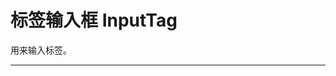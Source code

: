 # 标签输入框 InputTag

用来输入标签。

---

<script setup>
import InputBasicUse from "./component/input-basic-use.md"
import InputStatus from "./component/input-status.md"
import InputMaxCount from "./component/input-max-count.md"
import InputSize from "./component/input-size.md"
import InputApi from "./component/input-api.md"
</script>

<input-basic-use />
<input-status />
<input-max-count />
<input-size />
<input-api />
